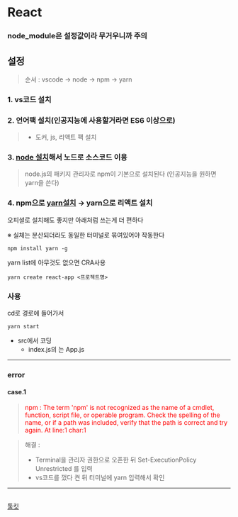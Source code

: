 # React
### node_module은 설정값이라 무거우니까 주의
## 설정 
> 순서 : vscode → node → npm → yarn
### 1. vs코드 설치
### 2. 언어팩 설치(인공지능에 사용할거라면 ES6 이상으로)
> - 도커, js, 리액트 팩 설치   
### 3. <a href ="https://nodejs.org/ko/download/">node 설치</a>해서 노드로 소스코드 이용
> node.js의 패키지 관리자로 npm이 기본으로 설치된다 (인공지능을 원하면 yarn을 쓴다)
### 4. npm으로 <a href="https://yarnpkg.com/package/react">yarn설치</a> → yarn으로 리액트 설치
오피셜로 설치해도 좋지만 아래처럼 쓰는게 더 편하다<p>
※ 실체는 분산되더라도 동일한 터미널로 묶여있어야 작동한다 

    npm install yarn -g 

yarn list에 아무것도 없으면 CRA사용 

    yarn create react-app <프로젝트명>
### 사용
cd로 경로에 들어가서 

    yarn start
- src에서 코딩
  - index.js의 <App />는 App.js
---
### error
#### case.1 
> <p style=color:red>npm : The term 'npm' is not recognized as the name of a cmdlet, function, script file, or operable program. Check the spelling of the name, or if a path was included, verify that the path is correct and try again. At line:1 char:1</p>

> 해결 : <p>
> - Terminal을 관리자 권한으로 오픈한 뒤 Set-ExecutionPolicy Unrestricted 를 입력<div>
> - vs코드를 껐다 켠 뒤 터미널에 yarn 입력해서 확인

---
## 
<a href = "https://react-redux.js.org/tutorials/quick-start"> </a>
<a href = "https://redux-toolkit.js.org/usage/usage-guide">툴킷</a>
